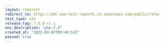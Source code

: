 ```yaml
---
layout: redirect
redirect_to: https://a8c-woo-test-reports.s3.amazonaws.com/public/release/7.5.0-rc.1/php-7.4/e2e/index.html
test_type: e2e
release_tag: 7.5.0-rc.1
env_description: "php-7.4"
created_at: "2023-03-07T00:48:53Z"
passed: true
---
```

